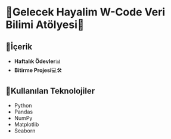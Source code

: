 # 🚀Gelecek Hayalim W-Code Veri Bilimi Atölyesi🚀

## 📌İçerik
- **Haftalık Ödevler**📊
- **Bitirme Projesi**💻🛠️

## 📌Kullanılan Teknolojiler
- Python
- Pandas
- NumPy
- Matplotlib
- Seaborn
